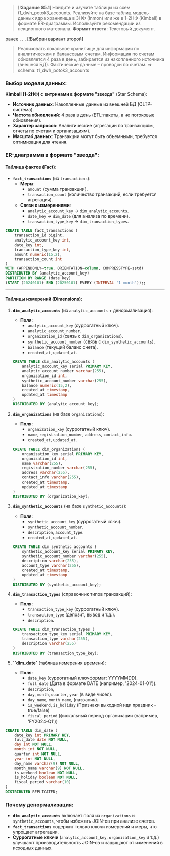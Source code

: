 > [!**Задание  S5.1**]
> Найдите и изучите таблицы из схем t1_dwh_potok3_accounts. Реализуйте на базе таблиц модель данных ядра хранилища в 3НФ (Inmon) или же в 1-2НФ (Kimball) в формате ER-диаграммы. Используйте рекомендации из лекционного материала.
> **Формат ответа**: Текстовый документ.

ранее . . .
[!Выбран вариант второй]
> Реализовать локальное хранилище для информации по аналитическим и балансовым счетам. Информация по счетам обновляется 4 раза в день, забирается из накопленного источника (внешняя БД). Фактические данные – проводки по счетам. => schema: t1_dwh_potok3_accounts


### **Выбор модели данных:**
 **Kimball (1-2НФ) с витринами в формате "звезда"** (Star Schema):
- **Источник данных**: Накопленные данные из внешней БД (OLTP-система).
- **Частота обновлений**: 4 раза в день (ETL-пакеты, а не потоковые обновления).
- **Характер запросов**: Аналитические (агрегации по транзакциям, отчеты по счетам и организациям).
- **Масштаб данных**: Транзакции могут быть объемными, требуется оптимизация для чтения.

### **ER-диаграмма в формате "звезда":**
#### **Таблица фактов (Fact):**
- **`fact_transactions`** (из `transactions`):
  - **Меры**:
    - `amount` (сумма транзакции).
    - `transaction_count` (количество транзакций, если требуется агрегация).
  - **Связи с измерениями**:
    - `analytic_account_key` → `dim_analytic_accounts`.
    - `date_key` → `dim_date` (для анализа по времени).
    - `transaction_type_key` → `dim_transaction_types`.

```sql
CREATE TABLE fact_transactions (
    transaction_id bigint,
    analytic_account_key int,
    date_key int,
    transaction_type_key int,
    amount numeric(15,2),
    transaction_count int
)
WITH (APPENDONLY=true, ORIENTATION=column, COMPRESSTYPE=zstd)
DISTRIBUTED BY (analytic_account_key)
PARTITION BY RANGE (date_key) 
(START (20240101) END (20250101) EVERY (INTERVAL '1 month'));;
```

---

#### **Таблицы измерений (Dimensions):**
1. **`dim_analytic_accounts`** (из `analytic_accounts` + денормализация):
   - **Поля**:
     - `analytic_account_key` (суррогатный ключ).
     - `analytic_account_number`.
     - `organization_id` (связь с `dim_organizations`).
     - `synthetic_account_number` (связь с `dim_synthetic_accounts`).
     - `balance` (текущий баланс счета).
     - `created_at`, `updated_at`.

   ```sql
   CREATE TABLE dim_analytic_accounts (
       analytic_account_key serial PRIMARY KEY,
       analytic_account_number varchar(255),
       organization_id int,
       synthetic_account_number varchar(255),
       balance numeric(15,2),
       created_at timestamp,
       updated_at timestamp
   )
   DISTRIBUTED BY (analytic_account_key);
   ```

2. **`dim_organizations`** (на базе `organizations`):
   - **Поля**:
     - `organization_key` (суррогатный ключ).
     - `name`, `registration_number`, `address`, `contact_info`.
     - `created_at`, `updated_at`.

   ```sql
   CREATE TABLE dim_organizations (
       organization_key serial PRIMARY KEY,
       organization_id int,
       name varchar(255),
       registration_number varchar(255),
       address varchar(255),
       contact_info varchar(255),
       created_at timestamp,
       updated_at timestamp
   )
   DISTRIBUTED BY (organization_key);
   ```

3. **`dim_synthetic_accounts`** (на базе `synthetic_accounts`):
   - **Поля**:
     - `synthetic_account_key` (суррогатный ключ).
     - `synthetic_account_number`.
     - `description`, `account_type`.
     - `created_at`, `updated_at`.

   ```sql
   CREATE TABLE dim_synthetic_accounts (
       synthetic_account_key serial PRIMARY KEY,
       synthetic_account_number varchar(255),
       description varchar(255),
       account_type varchar(255),
       created_at timestamp,
       updated_at timestamp
   )
   DISTRIBUTED BY (synthetic_account_key);
   ```

4. **`dim_transaction_types`** (справочник типов транзакций):
   - **Поля**:
     - `transaction_type_key` (суррогатный ключ).
     - `transaction_type` (депозит, вывод и т.д.).
     - `description`.

   ```sql
   CREATE TABLE dim_transaction_types (
       transaction_type_key serial PRIMARY KEY,
       transaction_type varchar(255),
       description varchar(255)
   )
   DISTRIBUTED BY (transaction_type_key);
   ```

5. **``dim_date`** (таблица измерения времени):
   - **Поля**:
     - `date_key` (суррогатный ключформат: YYYYMMDD).
     - `full_date` (Дата в формате DATE (например, '2024-01-01')).
     - `description`, 
     - `day`, `month`, `quarter`, `year` (в виде чисел).
     - `day_name`, `month_name`, (названия).
     - `is_weekend`, `is_holiday` (Признаки выходной иди праздник - true/false)
     - `fiscal_period` (фискальный период организации (например, 'FY2024-Q1'))

```SQL
CREATE TABLE dim_date (
    date_key int PRIMARY KEY,
    full_date date NOT NULL,
    day int NOT NULL,
    month int NOT NULL,
    quarter int NOT NULL,
    year int NOT NULL,
    day_name varchar(9) NOT NULL,
    month_name varchar(9) NOT NULL,
    is_weekend boolean NOT NULL,
    is_holiday boolean NOT NULL,
    fiscal_period varchar(10) 
)
DISTRIBUTED REPLICATED;
```
### **Почему денормализация:**
- **`dim_analytic_accounts`** включает поля из `organizations` и `synthetic_accounts`, чтобы избежать JOIN-ов при анализе счетов.
- **`fact_transactions`** содержит только ключи измерений и меры, что упрощает агрегации.
- **Суррогатные ключи** (`analytic_account_key`, `organization_key` и т.д.) улучшают производительность JOIN-ов и защищают от изменений в исходных данных.

